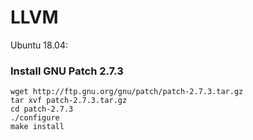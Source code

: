# LLVM

Ubuntu 18.04:

### Install GNU Patch 2.7.3

    wget http://ftp.gnu.org/gnu/patch/patch-2.7.3.tar.gz
    tar xvf patch-2.7.3.tar.gz
    cd patch-2.7.3
    ./configure
    make install